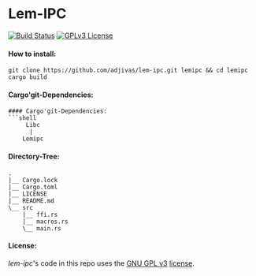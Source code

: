 # Lem-IPC

[![Build Status](https://travis-ci.org/adjivas/lem-ipc.svg)](https://travis-ci.org/adjivas/lem-ipc)
[![GPLv3 License](http://img.shields.io/badge/license-GPLv3-blue.svg)](https://www.gnu.org/copyleft/gpl.html)

#### How to install:
```shell
git clone https://github.com/adjivas/lem-ipc.git lemipc && cd lemipc
cargo build
```

#### Cargo'git-Dependencies:
```shell
#### Cargo'git-Dependencies:
```shell
     Libc
      |
    Lemipc
```

#### Directory-Tree:
```shell
.
|__ Cargo.lock
|__ Cargo.toml
|__ LICENSE
|__ README.md
\__ src
    |__ ffi.rs
    |__ macros.rs
    \__ main.rs
```

#### License:
*lem-ipc*'s code in this repo uses the [GNU GPL v3](http://www.gnu.org/licenses/gpl-3.0.html) [license](https://github.com/adjivas/lem-ipc/blob/master/LICENSE).
